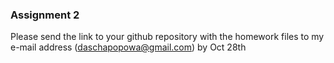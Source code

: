 ### Assignment 2

Please send the link to your github repository with the homework files to my e-mail address (daschapopowa@gmail.com) by Oct 28th
